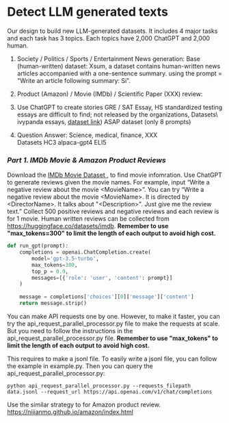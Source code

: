 # Detect LLM generated texts

Our design to build new LLM-generated datasets. It includes 4 major tasks and each task has 3 topics. Each topics have 2,000 ChatGPT and 2,000 human. 

1. Society / Politics / Sports / Entertainment News generation:
Base (human-written) dataset: Xsum, a dataset contains human-written news articles accompanied with a one-sentence summary.
using the prompt = "Write an article following summary: Si".

2. Product (Amazon) / Movie (IMDb) / Scientific Paper (XXX) review:

3. Use ChatGPT to create stories 
GRE / SAT Essay, HS standardized testing essays are difficult to find; not released by the organizations, Datasets\\
ivypanda essays, [dataset link](https://huggingface.co/datasets/qwedsacf/ivypanda-essays/)) ASAP dataset (only 8 prompts)

4. Question Answer: 
Science, medical, finance, XXX	
Datasets
HC3
alpaca-gpt4
ELI5

### *Part 1. IMDb Movie & Amazon Product Reviews* 

Download the [IMDb Movie Dataset ](https://github.com/sahildit/IMDB-Movies-Extensive-Dataset-Analysis/blob/master/data1/IMDb%20movies.csv), to find movie infomration. 
Use ChatGPT to generate reviews given the movie names. For example, input “Write a negative review about the movie \<MovieName\>”. You can try “Write a negative review about the movie \<MovieName\>. It is directed by \<DirectorName\>. It talks about "\<Description\>". Just give me the review text.”
Collect 500 positive reviews and negative reviews and each review is for 1 movie. 
Human written reviews can be collected from https://huggingface.co/datasets/imdb. **Remember to use "max_tokens=300" to limit the length of each output to avoid high cost.**

```python
def run_gpt(prompt):
    completions = openai.ChatCompletion.create(
        model='gpt-3.5-turbo',
        max_tokens=300,
        top_p = 0.9,
        messages=[{'role': 'user', 'content': prompt}]
    )
​
    message = completions['choices'][0]['message']['content']
    return message.strip()
```

You can make API requests one by one. However, to make it faster, you can try the api_request_parallel_processor.py file to make the requests at scale. But you need to follow the instructions in the api_request_parallel_processor.py file. **Remember to use "max_tokens" to limit the length of each output to avoid high cost.**

This requires to make a jsonl file. To easily write a jsonl file, you can follow the example in example.py. Then you can query the api_request_parallel_processor.py:
```
python api_request_parallel_processor.py --requests_filepath data.jsonl --request_url https://api.openai.com/v1/chat/completions
```
Use the similar strategy to for Amazon product review. https://nijianmo.github.io/amazon/index.html 
